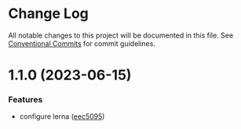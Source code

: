 # Change Log

All notable changes to this project will be documented in this file.
See [Conventional Commits](https://conventionalcommits.org) for commit guidelines.

# 1.1.0 (2023-06-15)


### Features

* configure lerna ([eec5095](https://github.com/thejaswitricon/lerna1/commit/eec5095d95c25bf0f3d33db9960895d5037ffa04))
